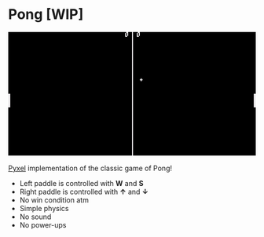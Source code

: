 # Pong [WIP]

![demo](demo.gif)

[Pyxel](https://github.com/kitao/pyxel) implementation of the classic game of Pong!

- Left paddle is controlled with __W__ and __S__
- Right paddle is controlled with __↑__ and __↓__
- No win condition atm
- Simple physics
- No sound
- No power-ups
